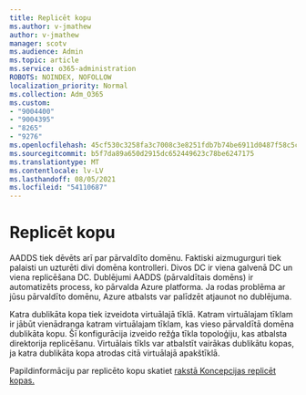 ```yaml
---
title: Replicēt kopu
ms.author: v-jmathew
author: v-jmathew
manager: scotv
ms.audience: Admin
ms.topic: article
ms.service: o365-administration
ROBOTS: NOINDEX, NOFOLLOW
localization_priority: Normal
ms.collection: Adm_O365
ms.custom:
- "9004400"
- "9004395"
- "8265"
- "9276"
ms.openlocfilehash: 45cf530c3258fa3c7008c3e8251fdb7b74be6911d0487f58c5ce2530e25ca282
ms.sourcegitcommit: b5f7da89a650d2915dc652449623c78be6247175
ms.translationtype: MT
ms.contentlocale: lv-LV
ms.lasthandoff: 08/05/2021
ms.locfileid: "54110687"
---
```

# <a name="replica-set"></a>Replicēt kopu

AADDS tiek dēvēts arī par pārvaldīto domēnu. Faktiski aizmugurguri tiek palaisti un uzturēti divi domēna kontrolleri. Divos DC ir viena galvenā DC un viena replicēšana DC. Dublējumi AADDS (pārvaldītais domēns) ir automatizēts process, ko pārvalda Azure platforma. Ja rodas problēma ar jūsu pārvaldīto domēnu, Azure atbalsts var palīdzēt atjaunot no dublējuma.

Katra dublikāta kopa tiek izveidota virtuālajā tīklā. Katram virtuālajam tīklam ir jābūt vienādranga katram virtuālajam tīklam, kas vieso pārvaldītā domēna dublikāta kopu. Šī konfigurācija izveido režģa tīkla topoloģiju, kas atbalsta direktorija replicēšanu. Virtuālais tīkls var atbalstīt vairākas dublikātu kopas, ja katra dublikāta kopa atrodas citā virtuālajā apakštīklā.

Papildinformāciju par replicēto kopu skatiet [rakstā Koncepcijas replicēt kopas.](https://docs.microsoft.com/azure/active-directory-domain-services/concepts-replica-sets)
